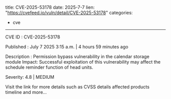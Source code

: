  
title: CVE-2025-53178
date: 2025-7-7
lien: "https://cvefeed.io/vuln/detail/CVE-2025-53178"
categories:
  - cve
---

CVE ID : CVE-2025-53178

Published :  July 7
2025
3:15 a.m. | 4 hours
59 minutes ago

Description : Permission bypass vulnerability in the calendar storage module
Impact: Successful exploitation of this vulnerability may affect the schedule reminder function of head units.

Severity: 4.8 | MEDIUM

Visit the link for more details
such as CVSS details
affected products
timeline
and more...
